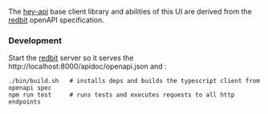 The [hey-api](https://github.com/hey-api/openapi-ts) base client library and abilities of this UI are derived
from the [redbit](http://github.com/pragmaxim-com/redbit) openAPI specification.

### Development

Start the [redbit](http://github.com/pragmaxim-com/redbit) server so it serves the http://localhost:8000/apidoc/openapi.json and :

```
./bin/build.sh   # installs deps and builds the typescript client from openapi spec
npm run test     # runs tests and executes requests to all http endpoints
```
